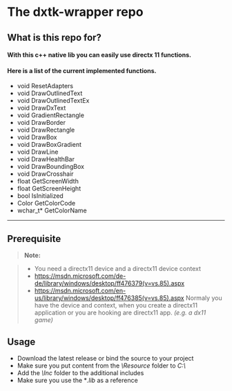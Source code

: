 The dxtk-wrapper repo
===================

## What is this repo for?

#### With this c++ native **lib** you can easily use directx 11 functions.
#### Here is a list of the current implemented functions.

-  void ResetAdapters
-  void DrawOutlinedText
-  void DrawOutlinedTextEx
-  void DrawDxText
-  void GradientRectangle
-  void DrawBorder
-  void DrawRectangle
-  void DrawBox
-  void DrawBoxGradient
-  void DrawLine
-  void DrawHealthBar
-  void DrawBoundingBox
-  void DrawCrosshair
-  float GetScreenWidth
-  float GetScreenHeight
-  bool IsInitialized
-  Color GetColorCode
-  wchar_t* GetColorName

----------


Prerequisite
-------------

> **Note:**

> - You need a directx11 device and a directx11 device context
> - https://msdn.microsoft.com/de-de/library/windows/desktop/ff476379(v=vs.85).aspx
> - https://msdn.microsoft.com/en-us/library/windows/desktop/ff476385(v=vs.85).aspx
> Normaly you have the device and context, when you create a directx11 application
> or you are hooking are directx11 app. *(e.g. a dx11 game)*


Usage
-------------------

- Download the latest release or bind the source to your project
- Make sure you put content from the *\Resource* folder to *C:\\*
- Add the *\Inc* folder to the additional includes
- Make sure you use the **.lib* as a reference